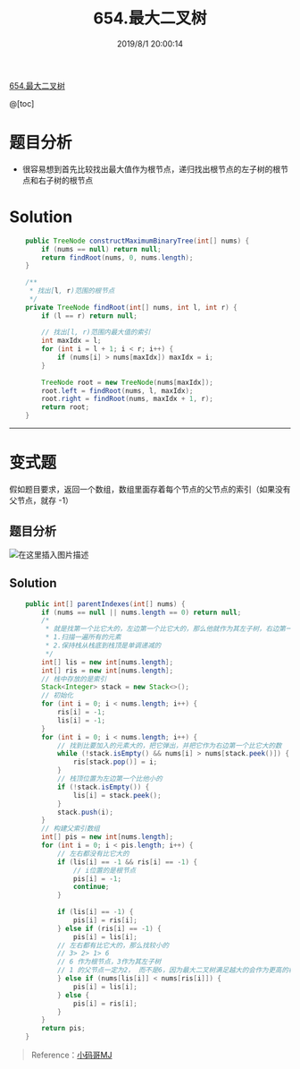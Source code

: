 ﻿---
title: 654.最大二叉树
categories:
- DSA
- Algorithm
- LeetCode
date: 2019/8/1 20:00:14
updated: 2020/12/10 12:00:14
---

[654.最大二叉树](https://leetcode-cn.com/problems/maximum-binary-tree/)

@[toc]

# 题目分析
- 很容易想到首先比较找出最大值作为根节点，递归找出根节点的左子树的根节点和右子树的根节点

# Solution

```java
    public TreeNode constructMaximumBinaryTree(int[] nums) {
    	if (nums == null) return null;
    	return findRoot(nums, 0, nums.length);
    }
    
    /**
     * 找出[l, r)范围的根节点
     */
    private TreeNode findRoot(int[] nums, int l, int r) {
    	if (l == r) return null;
    	
    	// 找出[l, r)范围内最大值的索引
    	int maxIdx = l;
    	for (int i = l + 1; i < r; i++) {
			if (nums[i] > nums[maxIdx]) maxIdx = i;
		}
    	
    	TreeNode root = new TreeNode(nums[maxIdx]);
    	root.left = findRoot(nums, l, maxIdx);
    	root.right = findRoot(nums, maxIdx + 1, r);
    	return root;
    }
```
---

# 变式题

假如题目要求，返回一个数组，数组里面存着每个节点的父节点的索引（如果没有父节点，就存 -1）

## 题目分析

![在这里插入图片描述](https://gitee.com/gaoyi-ai/image-bed/raw/master/images/20200504230643717.png)
## Solution
```java
    public int[] parentIndexes(int[] nums) {
    	if (nums == null || nums.length == 0) return null;
    	/*
    	 * 就是找第一个比它大的，左边第一个比它大的，那么他就作为其左子树，右边第一个比它大的，那么他就作为其右子树
    	 * 1.扫描一遍所有的元素
    	 * 2.保持栈从栈底到栈顶是单调递减的
    	 */
    	int[] lis = new int[nums.length];
    	int[] ris = new int[nums.length];
    	// 栈中存放的是索引
    	Stack<Integer> stack = new Stack<>();
    	// 初始化
    	for (int i = 0; i < nums.length; i++) {
			ris[i] = -1;
			lis[i] = -1;
		}
    	for (int i = 0; i < nums.length; i++) {
    		// 找到比要加入的元素大的，把它弹出，并把它作为右边第一个比它大的数
			while (!stack.isEmpty() && nums[i] > nums[stack.peek()]) {
				ris[stack.pop()] = i;
			}
			// 栈顶位置为左边第一个比他小的
			if (!stack.isEmpty()) {
				lis[i] = stack.peek();
			}
			stack.push(i);
		}
		// 构建父索引数组
    	int[] pis = new int[nums.length];
    	for (int i = 0; i < pis.length; i++) {
    		// 左右都没有比它大的
    		if (lis[i] == -1 && ris[i] == -1) {
    			// i位置的是根节点
    			pis[i] = -1;
    			continue;
    		}
    		
    		if (lis[i] == -1) {
				pis[i] = ris[i];
    		} else if (ris[i] == -1) {
				pis[i] = lis[i];
			// 左右都有比它大的，那么找较小的
            // 3> 2> 1> 6  
            // 6 作为根节点，3作为其左子树
            // 1 的父节点一定为2， 而不是6，因为最大二叉树满足越大的会作为更高的根节点
    		} else if (nums[lis[i]] < nums[ris[i]]) {
				pis[i] = lis[i];
			} else {
				pis[i] = ris[i];
			}
		}
    	return pis;
    }
```

> Reference：[小码哥MJ](https://space.bilibili.com/325538782/)

